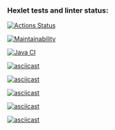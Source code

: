 ### Hexlet tests and linter status:
[![Actions Status](https://github.com/wassermanum/java-project-lvl1/workflows/hexlet-check/badge.svg)](https://github.com/wassermanum/java-project-lvl1/actions)

[![Maintainability](https://api.codeclimate.com/v1/badges/7f2163f9ae7564f966f2/maintainability)](https://codeclimate.com/github/wassermanum/java-project-lvl1/maintainability)

[![Java CI](https://github.com/wassermanum/java-project-lvl1/actions/workflows/build.yaml/badge.svg)](https://github.com/wassermanum/java-project-lvl1/actions/workflows/build.yaml)

[![asciicast](https://asciinema.org/a/o6n4li0uhnceUBM7l5KbOSXcY.svg)](https://asciinema.org/a/o6n4li0uhnceUBM7l5KbOSXcY)

[![asciicast](https://asciinema.org/a/MU6F4azTj3oO70W7Gu3OUgc4W.svg)](https://asciinema.org/a/MU6F4azTj3oO70W7Gu3OUgc4W)

[![asciicast](https://asciinema.org/a/41s4qeAP0QRjk26ddA8TkrEVl.svg)](https://asciinema.org/a/41s4qeAP0QRjk26ddA8TkrEVl)

[![asciicast](https://asciinema.org/a/5WLUpGLmrDKpQID81dv8vX4ZQ.svg)](https://asciinema.org/a/5WLUpGLmrDKpQID81dv8vX4ZQ)

[![asciicast](https://asciinema.org/a/wGIeULMOvhdtO8AsMUFwDVfES.svg)](https://asciinema.org/a/wGIeULMOvhdtO8AsMUFwDVfES)

